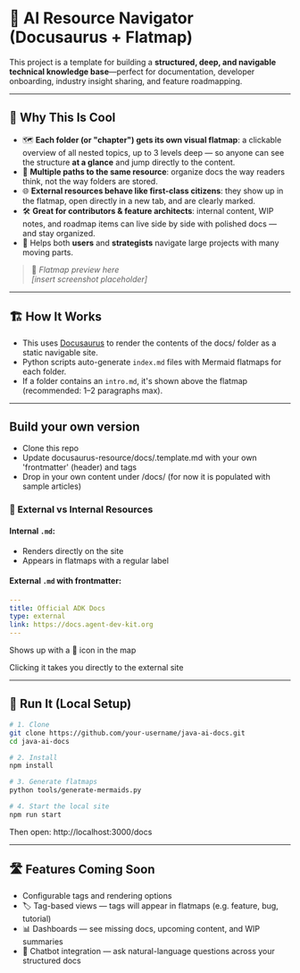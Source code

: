 # 🧠 AI Resource Navigator (Docusaurus + Flatmap)

This project is a template for building a **structured, deep, and navigable technical knowledge base**—perfect for documentation, developer onboarding, industry insight sharing, and feature roadmapping.

---

## 🚀 Why This Is Cool

- 🗺️ **Each folder (or "chapter") gets its own visual flatmap**: a clickable overview of all nested topics, up to 3 levels deep — so anyone can see the structure **at a glance** and jump directly to the content.
- 🔁 **Multiple paths to the same resource**: organize docs the way readers think, not the way folders are stored.
- 🌐 **External resources behave like first-class citizens**: they show up in the flatmap, open directly in a new tab, and are clearly marked.
- 🛠️ **Great for contributors & feature architects**: internal content, WIP notes, and roadmap items can live side by side with polished docs — and stay organized.
- 🧭 Helps both **users** and **strategists** navigate large projects with many moving parts.

> 📸 _Flatmap preview here_  
> _[insert screenshot placeholder]_

---

## 🏗 How It Works

- This uses [Docusaurus](https://docusaurus.io/) to render the contents of the docs/ folder as a static navigable site.
- Python scripts auto-generate `index.md` files with Mermaid flatmaps for each folder.
- If a folder contains an `intro.md`, it's shown above the flatmap (recommended: 1–2 paragraphs max).

---

## Build your own version

- Clone this repo
- Update docusaurus-resource/docs/.template.md with your own 'frontmatter' (header) and tags
- Drop in your own content under /docs/ (for now it is populated with sample articles)

### 🔄 External vs Internal Resources

#### Internal `.md`:
- Renders directly on the site
- Appears in flatmaps with a regular label

#### External `.md` with frontmatter:
```yaml
---
title: Official ADK Docs
type: external
link: https://docs.agent-dev-kit.org
---
```
Shows up with a 🔗 icon in the map

Clicking it takes you directly to the external site

---

## 🧪 Run It (Local Setup)

```bash
# 1. Clone
git clone https://github.com/your-username/java-ai-docs.git
cd java-ai-docs

# 2. Install
npm install

# 3. Generate flatmaps
python tools/generate-mermaids.py

# 4. Start the local site
npm run start
```

Then open: http://localhost:3000/docs

---

## 🛣️ Features Coming Soon
- Configurable tags and rendering options
- 🏷️ Tag-based views — tags will appear in flatmaps (e.g. feature, bug, tutorial)
- 📊 Dashboards — see missing docs, upcoming content, and WIP summaries
- 🤖 Chatbot integration — ask natural-language questions across your structured docs
